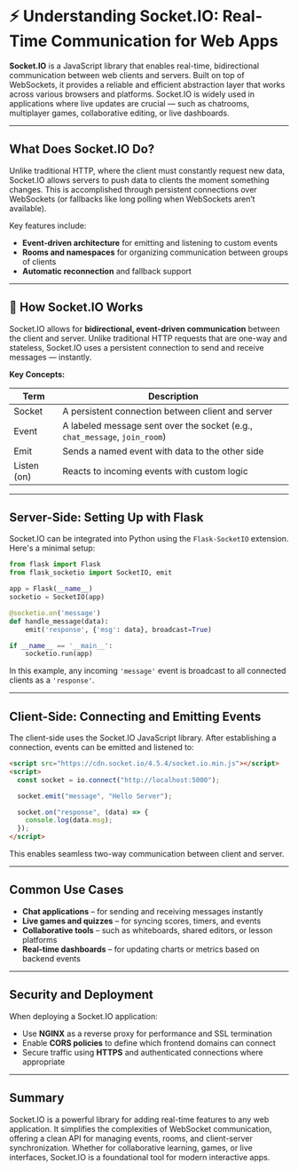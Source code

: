 # ⚡ Understanding Socket.IO: Real-Time Communication for Web Apps

**Socket.IO** is a JavaScript library that enables real-time, bidirectional communication between web clients and servers. Built on top of WebSockets, it provides a reliable and efficient abstraction layer that works across various browsers and platforms. Socket.IO is widely used in applications where live updates are crucial — such as chatrooms, multiplayer games, collaborative editing, or live dashboards.

---

## What Does Socket.IO Do?

Unlike traditional HTTP, where the client must constantly request new data, Socket.IO allows servers to push data to clients the moment something changes. This is accomplished through persistent connections over WebSockets (or fallbacks like long polling when WebSockets aren’t available).

Key features include:

* **Event-driven architecture** for emitting and listening to custom events
* **Rooms and namespaces** for organizing communication between groups of clients
* **Automatic reconnection** and fallback support

---


## 🧠 How Socket.IO Works

Socket.IO allows for **bidirectional, event-driven communication** between the client and server. Unlike traditional HTTP requests that are one-way and stateless, Socket.IO uses a persistent connection to send and receive messages — instantly.

**Key Concepts:**

| Term        | Description                                                                |
| ----------- | -------------------------------------------------------------------------- |
| Socket      | A persistent connection between client and server                          |
| Event       | A labeled message sent over the socket (e.g., `chat_message`, `join_room`) |
| Emit        | Sends a named event with data to the other side                            |
| Listen (on) | Reacts to incoming events with custom logic                                |

---

## Server-Side: Setting Up with Flask

Socket.IO can be integrated into Python using the `Flask-SocketIO` extension. Here's a minimal setup:

```python
from flask import Flask
from flask_socketio import SocketIO, emit

app = Flask(__name__)
socketio = SocketIO(app)

@socketio.on('message')
def handle_message(data):
    emit('response', {'msg': data}, broadcast=True)

if __name__ == '__main__':
    socketio.run(app)
```

In this example, any incoming `'message'` event is broadcast to all connected clients as a `'response'`.

---

## Client-Side: Connecting and Emitting Events

The client-side uses the Socket.IO JavaScript library. After establishing a connection, events can be emitted and listened to:

```html
<script src="https://cdn.socket.io/4.5.4/socket.io.min.js"></script>
<script>
  const socket = io.connect("http://localhost:5000");

  socket.emit("message", "Hello Server");

  socket.on("response", (data) => {
    console.log(data.msg);
  });
</script>
```

This enables seamless two-way communication between client and server.

---

## Common Use Cases

* **Chat applications** – for sending and receiving messages instantly
* **Live games and quizzes** – for syncing scores, timers, and events
* **Collaborative tools** – such as whiteboards, shared editors, or lesson platforms
* **Real-time dashboards** – for updating charts or metrics based on backend events

---

## Security and Deployment

When deploying a Socket.IO application:

* Use **NGINX** as a reverse proxy for performance and SSL termination
* Enable **CORS policies** to define which frontend domains can connect
* Secure traffic using **HTTPS** and authenticated connections where appropriate

---

## Summary

Socket.IO is a powerful library for adding real-time features to any web application. It simplifies the complexities of WebSocket communication, offering a clean API for managing events, rooms, and client-server synchronization. Whether for collaborative learning, games, or live interfaces, Socket.IO is a foundational tool for modern interactive apps.


